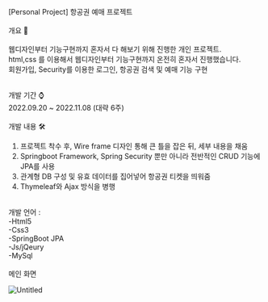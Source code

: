 [Personal Project] 항공권 예매 프로젝트<br/><br/>
개요 📌<br/><br/>
웹디자인부터 기능구현까지 혼자서 다 해보기 위해 진행한 개인 프로젝트. <br/>
html,css 를 이용해서 웹디자인부터 기능구현까지 온전히 혼자서 진행했습니다.<br/>
회원가입, Security를 이용한 로그인, 항공권 검색 및 예매 기능 구현  

<br/>개발 기간 ⌚️ <br/>
2022.09.20 ~ 2022.11.08 (대략 6주)<br/>
<br/>개발 내용 🛠<br/>
1. 프로젝트 착수 후, Wire frame 디자인 통해 큰 틀을 잡은 뒤, 세부 내용을 채움
2. Springboot Framework, Spring Security 뿐만 아니라 전반적인 CRUD 기능에 JPA를 사용
3. 관계형 DB 구성 및 유효 데이터를 집어넣어 항공권 티켓을 띄워줌
4. Thymeleaf와 Ajax 방식을 병행
<br/>
개발 언어 :<br/>
-Html5<br/>
-Css3<br/>
-SpringBoot JPA<br/>
-Js/jQeury<br/>
-MySql<br/>
<br/>
메인 화면

![Untitled](https://user-images.githubusercontent.com/102146170/201071312-b69a16cc-a8ab-4a70-8017-6112013fea14.png)
